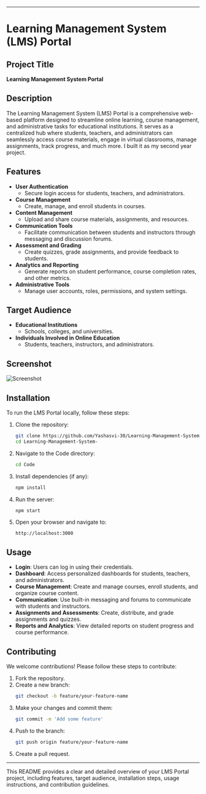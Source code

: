 

---

# Learning Management System (LMS) Portal

## Project Title
**Learning Management System Portal**

## Description
The Learning Management System (LMS) Portal is a comprehensive web-based platform designed to streamline online learning, course management, and administrative tasks for educational institutions. It serves as a centralized hub where students, teachers, and administrators can seamlessly access course materials, engage in virtual classrooms, manage assignments, track progress, and much more.
I built it as my second year project.


## Features
- **User Authentication**
  - Secure login access for students, teachers, and administrators.
- **Course Management**
  - Create, manage, and enroll students in courses.
- **Content Management**
  - Upload and share course materials, assignments, and resources.
- **Communication Tools**
  - Facilitate communication between students and instructors through messaging and discussion forums.
- **Assessment and Grading**
  - Create quizzes, grade assignments, and provide feedback to students.
- **Analytics and Reporting**
  - Generate reports on student performance, course completion rates, and other metrics.
- **Administrative Tools**
  - Manage user accounts, roles, permissions, and system settings.

## Target Audience
- **Educational Institutions**
  - Schools, colleges, and universities.
- **Individuals Involved in Online Education**
  - Students, teachers, instructors, and administrators.

## Screenshot
![Screenshot](https://github.com/Yashasvi-30/Learning-Management-System-/assets/118335153/63a63fcf-86a3-477e-ab1a-5c68e647101e)

## Installation

To run the LMS Portal locally, follow these steps:

1. Clone the repository:
    ```bash
    git clone https://github.com/Yashasvi-30/Learning-Management-System-.git
    cd Learning-Management-System-
    ```

2. Navigate to the Code directory:
    ```bash 
    cd Code
    ```

3. Install dependencies (if any):
    ```bash
    npm install
    ```

4. Run the server:
    ```bash 
    npm start
    ```

5. Open your browser and navigate to:
    ```
    http://localhost:3000
    ```

## Usage

- **Login**: Users can log in using their credentials.
- **Dashboard**: Access personalized dashboards for students, teachers, and administrators.
- **Course Management**: Create and manage courses, enroll students, and organize course content.
- **Communication**: Use built-in messaging and forums to communicate with students and instructors.
- **Assignments and Assessments**: Create, distribute, and grade assignments and quizzes.
- **Reports and Analytics**: View detailed reports on student progress and course performance.

## Contributing

We welcome contributions! Please follow these steps to contribute:

1. Fork the repository.
2. Create a new branch:
    ```bash
    git checkout -b feature/your-feature-name
    ```
3. Make your changes and commit them:
    ```bash
    git commit -m 'Add some feature'
    ```
4. Push to the branch:
    ```bash
    git push origin feature/your-feature-name
    ```
5. Create a pull request.



---

This README provides a clear and detailed overview of your LMS Portal project, including features, target audience, installation steps, usage instructions, and contribution guidelines.
